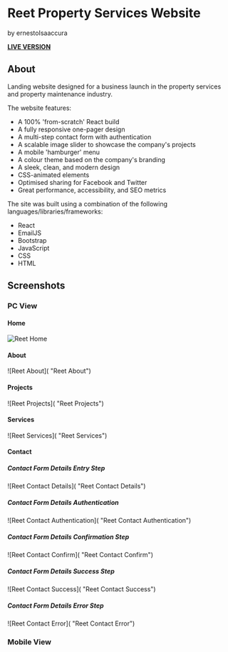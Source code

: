 # Reet Property Services Website
by ernestoIsaaccura

**[LIVE VERSION](https://www.reetpropertyservices.com.au/)**

## About

Landing website designed for a business launch in the property services and property maintenance industry.

The website features:

- A 100% 'from-scratch' React build
- A fully responsive one-pager design
- A multi-step contact form with authentication
- A scalable image slider to showcase the company's projects
- A mobile 'hamburger' menu
- A colour theme based on the company's branding
- A sleek, clean, and modern design
- CSS-animated elements
- Optimised sharing for Facebook and Twitter
- Great performance, accessibility, and SEO metrics

The site was built using a combination of the following languages/libraries/frameworks:

- React
- EmailJS
- Bootstrap
- JavaScript
- CSS
- HTML

## Screenshots

### PC View

#### Home

![Reet Home](https://i.imgur.com/aQlDA11.jpg "Reet Home")

#### About

![Reet About]( "Reet About")

#### Projects

![Reet Projects]( "Reet Projects")

#### Services

![Reet Services]( "Reet Services")

#### Contact

##### Contact Form Details Entry Step

![Reet Contact Details]( "Reet Contact Details")

##### Contact Form Details Authentication

![Reet Contact Authentication]( "Reet Contact Authentication")

##### Contact Form Details Confirmation Step

![Reet Contact Confirm]( "Reet Contact Confirm")

##### Contact Form Details Success Step

![Reet Contact Success]( "Reet Contact Success")

##### Contact Form Details Error Step

![Reet Contact Error]( "Reet Contact Error")

### Mobile View
